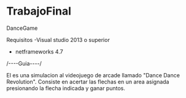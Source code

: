 # TrabajoFinal
DanceGame

Requisitos
-Visual studio 2013 o superior
- netframeworks 4.7

/----Guia----/

El es una simulacion al videojuego de arcade llamado "Dance Dance Revolution".
Consiste en acertar las flechas en un area asignada presionando la flecha indicada  y ganar puntos.
